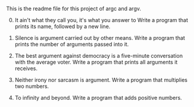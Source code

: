 This is the readme file for this project of argc and argv.

0. It ain't what they call you, it's what you answer to
    Write a program that prints its name, followed by a new line.

1. Silence is argument carried out by other means.
    Write a program that prints the number of arguments passed into it.

2. The best argument against democracy is a five-minute conversation with the average voter.
    Write a program that prints all arguments it receives.

3. Neither irony nor sarcasm is argument.
    Write a program that multiplies two numbers.

4. To infinity and beyond.
    Write a program that adds positive numbers.


